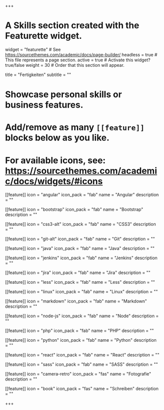 +++
# A Skills section created with the Featurette widget.
widget = "featurette"  # See https://sourcethemes.com/academic/docs/page-builder/
headless = true  # This file represents a page section.
active = true  # Activate this widget? true/false
weight = 30  # Order that this section will appear.

title = "Fertigkeiten"
subtitle = ""

# Showcase personal skills or business features.
# 
# Add/remove as many `[[feature]]` blocks below as you like.
# 
# For available icons, see: https://sourcethemes.com/academic/docs/widgets/#icons

[[feature]]
  icon = "angular"
  icon_pack = "fab"
  name = "Angular"
  description = ""
  
[[feature]]
  icon = "bootstrap"
  icon_pack = "fab"
  name = "Bootstrap"
  description = ""  
  
[[feature]]
  icon = "css3-alt"
  icon_pack = "fab"
  name = "CSS3"
  description = ""  

[[feature]]
  icon = "git-alt"
  icon_pack = "fab"
  name = "Git"
  description = ""  

[[feature]]
  icon = "java"
  icon_pack = "fab"
  name = "Java"
  description = ""  

[[feature]]
  icon = "jenkins"
  icon_pack = "fab"
  name = "Jenkins"
  description = ""  

[[feature]]
  icon = "jira"
  icon_pack = "fab"
  name = "Jira"
  description = ""  

[[feature]]
  icon = "less"
  icon_pack = "fab"
  name = "Less"
  description = ""  

[[feature]]
  icon = "linux"
  icon_pack = "fab"
  name = "Linux"
  description = ""  

[[feature]]
  icon = "markdown"
  icon_pack = "fab"
  name = "Markdown"
  description = ""  

[[feature]]
  icon = "node-js"
  icon_pack = "fab"
  name = "Node"
  description = ""  

[[feature]]
  icon = "php"
  icon_pack = "fab"
  name = "PHP"
  description = ""  

[[feature]]
  icon = "python"
  icon_pack = "fab"
  name = "Python"
  description = ""  

[[feature]]
  icon = "react"
  icon_pack = "fab"
  name = "React"
  description = ""  

[[feature]]
  icon = "sass"
  icon_pack = "fab"
  name = "SASS"
  description = ""  


[[feature]]
  icon = "camera-retro"
  icon_pack = "fas"
  name = "Fotografie"
  description = ""
  
[[feature]]
  icon = "book"
  icon_pack = "fas"
  name = "Schreiben"
  description = ""


+++

